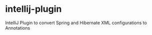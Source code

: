 # intellij-plugin
IntelliJ Plugin to convert Spring and Hibernate XML configurations to Annotations
